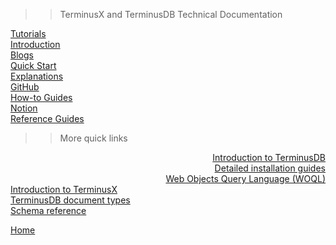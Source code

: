 >> TerminusX and TerminusDB Technical Documentation

<div class="tdb-bgi tdb-cover-bg"></div>

<div id="id-cvr" class="tdb-img-cvr tdb-img-cvr-main" onmouseover="tdb_cvrMain(1)" onmouseout="tdb_cvrMain(0)">
    <div id="id-01" class="tdb-d-cvr tdb-d-cvr-opt" style="left: 392px; top: 0px; justify-content: center;"> 
        <a class="tdb-k-c" target="_parent" title="Tutorials for all levels..." href="#/reference/reference-client?id=tutorials">Tutorials</a>
    </div>
    <div id="id-09" class="tdb-d-cvr tdb-d-cvr-opt" style="left: 392px; top: 440px; justify-content: center;">
        <a class="tdb-k-c" target="_parent" title="An introduction to TerminusX..." href="#/terminusx/introduction">Introduction</a>
    </div>
    <div id="id-02" class="tdb-d-cvr tdb-d-cvr-opt" style="left: 392px; top: 750px; justify-content: center;">
        <a class="tdb-k-c" target="_blank" title="Blogs..." href="https://terminusdb.com/blog/">Blogs</a>
    </div>
    <div id="id-03" class="tdb-d-cvr tdb-d-cvr-opt" style="top: 164px; left: 52px; justify-content: right;">
        <a class="tdb-k-c" target="_parent" title="Get started in a few minutes..." href="#/landing/quick-start">Quick Start</a>
    </div>
    <div id="id-07" class="tdb-d-cvr tdb-d-cvr-opt" style="top: 164px; left: 734px;">
        <a class="tdb-k-c" target="_parent" title="Explanations..." href="#/landing/explanation">Explanations</a>
    </div>
    <div id="id-04" class="tdb-d-cvr tdb-d-cvr-opt" style="top: 374px; left: -35px; justify-content: right;">
        <a class="tdb-k-c" target="_blank" title="GitHub Repo..." href="https://github.com/terminusdb/">GitHub</a>
    </div>
    <div id="id-06" class="tdb-d-cvr tdb-d-cvr-opt" style="top: 374px; left: 820px;">
        <a class="tdb-k-c" target="_parent" title="How-to guides..." href="#/landing/how-to-guides">How-to Guides</a>
    </div>
    <div id="id-05" class="tdb-d-cvr tdb-d-cvr-opt" style="top: 585px; left: 52px; justify-content: right;">
        <a class="tdb-k-c" target="_blank" title="TerminusDB Notion..." href="https://www.notion.so/datachemist/Welcome-Terminators-088fc3d8d62546169bc074e1fe599e4b">Notion</a>
    </div>
    <div id="id-08" class="tdb-d-cvr tdb-d-cvr-opt" style="top: 585px; left: 734px">
        <a class="tdb-k-c" target="_parent" title="Developer reference Guides..." href="#/landing/reference-guides">Reference Guides</a>
    </div>
</div>

>> More quick links

<div id="id-cvr-pgs" class="tdb-img-cvr tdb-img-cvr-sub" onmouseover="tdb_cvrSub(1)" onmouseout="tdb_cvrSub(0)">
    <div id="id-pgs-01" class="tdb-d-cvr tdb-d-cvr-opt-2" style="left: -68px; top: 65px; text-align: right;"> 
        <a class="tdb-k-c" target="_parent" title="Introduction to TerminusDB..." href="#/overviews/introduction">Introduction to TerminusDB</a>
    </div>
    <div id="id-pgs-02" class="tdb-d-cvr tdb-d-cvr-opt-2" style="left: -68px; top: 274px; text-align: right;"> 
        <a class="tdb-k-c" target="_parent" title="Detailed installation..." href="#/install/install">Detailed installation guides</a>
    </div>
    <div id="id-pgs-03" class="tdb-d-cvr tdb-d-cvr-opt-2" style="left: -68px; top: 484px; text-align: right;"> 
        <a class="tdb-k-c" target="_parent" title="WOQL guides..." href="#/explanation/explanation-woql">Web Objects Query Language (WOQL)</a>
    </div>
    <div id="id-pgs-04" class="tdb-d-cvr tdb-d-cvr-opt-2" style="left: 834px; top: 65px;"> 
        <a class="tdb-k-c" target="_parent" title="Introduction to TerminusX..." href="#/terminusx/introduction">Introduction to TerminusX</a>
    </div>
    <div id="id-pgs-05" class="tdb-d-cvr tdb-d-cvr-opt-2" style="left: 834px; top: 274px;"> 
        <a class="tdb-k-c" target="_parent" title="TerminusDB document types..." href="#/explanation/explanation-documents">TerminusDB document types</a>
    </div>
    <div id="id-pgs-06" class="tdb-d-cvr tdb-d-cvr-opt-2" style="left: 834px; top: 484px;"> 
        <a class="tdb-k-c" target="_parent" title="Introduction to TerminusX..." href="#/reference/reference-schema">Schema reference</a>
    </div>
</div>

<!--
[TerminusX](terminusx/introduction "Introduction to TerminusX..." )
[TerminusDB](overviews/introduction "Introduction to TerminusDB..." )
-->
[Home](https://terminusdb.com/ "TerminusX website...")